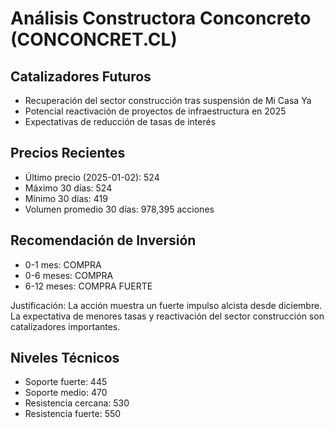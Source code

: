 # Análisis Constructora Conconcreto (CONCONCRET.CL)

## Catalizadores Futuros

- Recuperación del sector construcción tras suspensión de Mi Casa Ya
- Potencial reactivación de proyectos de infraestructura en 2025
- Expectativas de reducción de tasas de interés

## Precios Recientes

- Último precio (2025-01-02): 524
- Máximo 30 días: 524
- Mínimo 30 días: 419
- Volumen promedio 30 días: 978,395 acciones

## Recomendación de Inversión

- 0-1 mes: COMPRA
- 0-6 meses: COMPRA
- 6-12 meses: COMPRA FUERTE

Justificación: La acción muestra un fuerte impulso alcista desde diciembre. La expectativa de menores tasas y reactivación del sector construcción son catalizadores importantes.

## Niveles Técnicos

- Soporte fuerte: 445
- Soporte medio: 470
- Resistencia cercana: 530
- Resistencia fuerte: 550
